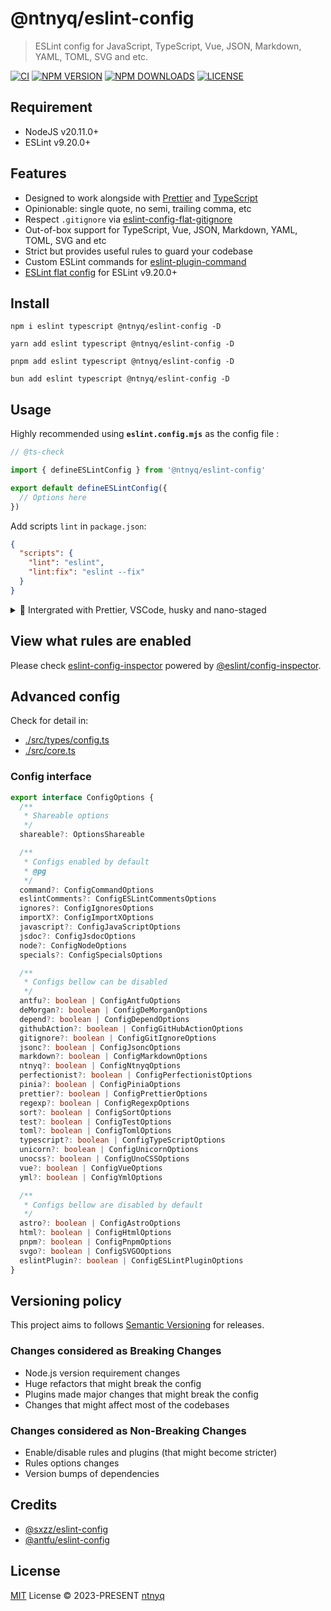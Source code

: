 # @ntnyq/eslint-config

> ESLint config for JavaScript, TypeScript, Vue, JSON, Markdown, YAML, TOML, SVG and etc.

[![CI](https://github.com/ntnyq/eslint-config/workflows/CI/badge.svg)](https://github.com/ntnyq/eslint-config/actions)
[![NPM VERSION](https://img.shields.io/npm/v/@ntnyq/eslint-config/latest.svg)](https://www.npmjs.com/package/@ntnyq/eslint-config/v/latest)
[![NPM DOWNLOADS](https://img.shields.io/npm/dy/@ntnyq/eslint-config)](https://www.npmjs.com/package/@ntnyq/eslint-config)
[![LICENSE](https://img.shields.io/github/license/ntnyq/eslint-config.svg)](https://github.com/ntnyq/eslint-config/blob/main/LICENSE)

## Requirement

- NodeJS v20.11.0+
- ESLint v9.20.0+

## Features

- Designed to work alongside with [Prettier](https://prettier.io) and [TypeScript](https://www.typescriptlang.org/)
- Opinionable: single quote, no semi, trailing comma, etc
- Respect `.gitignore` via [eslint-config-flat-gitignore](https://github.com/antfu/eslint-config-flat-gitignore)
- Out-of-box support for TypeScript, Vue, JSON, Markdown, YAML, TOML, SVG and etc
- Strict but provides useful rules to guard your codebase
- Custom ESLint commands for [eslint-plugin-command](https://github.com/antfu/eslint-plugin-command)
- [ESLint flat config](https://eslint.org/docs/latest/use/configure/configuration-files) for ESLint v9.20.0+

## Install

```shell
npm i eslint typescript @ntnyq/eslint-config -D
```

```shell
yarn add eslint typescript @ntnyq/eslint-config -D
```

```shell
pnpm add eslint typescript @ntnyq/eslint-config -D
```

```shell
bun add eslint typescript @ntnyq/eslint-config -D
```

## Usage

Highly recommended using **`eslint.config.mjs`** as the config file :

```js
// @ts-check

import { defineESLintConfig } from '@ntnyq/eslint-config'

export default defineESLintConfig({
  // Options here
})
```

Add scripts `lint` in `package.json`:

```json
{
  "scripts": {
    "lint": "eslint",
    "lint:fix": "eslint --fix"
  }
}
```

<details>
<summary>💼 Intergrated with Prettier, VSCode, husky and nano-staged</summary>

<br>

## Prettier config

Install `prettier` and setup your prettier config:

```shell
npm i prettier @ntnyq/prettier-config -D
```

```shell
yarn add prettier @ntnyq/prettier-config -D
```

```shell
pnpm add prettier @ntnyq/prettier-config -D
```

```shell
bun add prettier @ntnyq/prettier-config -D
```

```js
// prettier.config.mjs
// @ts-check

import { config, defineConfig } from '@ntnyq/prettier-config'

export default defineConfig({
  ...config,

  // overrides if needed
  overrides: [
    {
      files: ['**/*.html'],
      options: {
        singleAttributePerLine: false,
      },
    },
    {
      files: ['**/*.{css,scss,less}'],
      options: {
        singleQuote: false,
      },
    },
  ],
})
```

## VSCode Config

```json
{
  "eslint.enable": true,
  "prettier.enable": true,
  "editor.formatOnSave": true,
  "prettier.configPath": "./prettier.config.mjs",
  "editor.defaultFormatter": "esbenp.prettier-vscode",
  "editor.codeActionsOnSave": {
    "source.fixAll.eslint": "explicit",
    "source.organizeImports": "never",
    "source.sortImports": "never"
  },
  "eslint.validate": [
    "vue",
    "yaml",
    "toml",
    "json",
    "jsonc",
    "json5",
    "markdown",
    "javascript",
    "typescript",
    "javascriptreact",
    "typescriptreact"
  ]
}
```

## Lint changed files only

### 1. Add dependencies

```shell
pnpm add husky nano-staged -D
```

### 2. Config in `package.json`

```json
{
  "scripts": {
    "prepare": "husky"
  },
  "nano-staged": {
    "*.{js,ts,cjs,mjs,jsx,tsx,vue,md,svg,yml,yaml,toml,json}": "eslint --fix",
    "*.{css,scss,html}": "prettier -uw"
  }
}
```

### 3. Add a Git hook

```shell
echo "nano-staged" > .husky/pre-commit
```

</details>

## View what rules are enabled

Please check [eslint-config-inspector](https://eslint-config-inspector.ntnyq.com/) powered by [@eslint/config-inspector](https://github.com/eslint/config-inspector).

## Advanced config

Check for detail in:

- [./src/types/config.ts](https://github.com/ntnyq/eslint-config/blob/main/src/types/config.ts)
- [./src/core.ts](https://github.com/ntnyq/eslint-config/blob/main/src/core.ts)

### Config interface

```ts
export interface ConfigOptions {
  /**
   * Shareable options
   */
  shareable?: OptionsShareable

  /**
   * Configs enabled by default
   * @pg
   */
  command?: ConfigCommandOptions
  eslintComments?: ConfigESLintCommentsOptions
  ignores?: ConfigIgnoresOptions
  importX?: ConfigImportXOptions
  javascript?: ConfigJavaScriptOptions
  jsdoc?: ConfigJsdocOptions
  node?: ConfigNodeOptions
  specials?: ConfigSpecialsOptions

  /**
   * Configs bellow can be disabled
   */
  antfu?: boolean | ConfigAntfuOptions
  deMorgan?: boolean | ConfigDeMorganOptions
  depend?: boolean | ConfigDependOptions
  githubAction?: boolean | ConfigGitHubActionOptions
  gitignore?: boolean | ConfigGitIgnoreOptions
  jsonc?: boolean | ConfigJsoncOptions
  markdown?: boolean | ConfigMarkdownOptions
  ntnyq?: boolean | ConfigNtnyqOptions
  perfectionist?: boolean | ConfigPerfectionistOptions
  pinia?: boolean | ConfigPiniaOptions
  prettier?: boolean | ConfigPrettierOptions
  regexp?: boolean | ConfigRegexpOptions
  sort?: boolean | ConfigSortOptions
  test?: boolean | ConfigTestOptions
  toml?: boolean | ConfigTomlOptions
  typescript?: boolean | ConfigTypeScriptOptions
  unicorn?: boolean | ConfigUnicornOptions
  unocss?: boolean | ConfigUnoCSSOptions
  vue?: boolean | ConfigVueOptions
  yml?: boolean | ConfigYmlOptions

  /**
   * Configs bellow are disabled by default
   */
  astro?: boolean | ConfigAstroOptions
  html?: boolean | ConfigHtmlOptions
  pnpm?: boolean | ConfigPnpmOptions
  svgo?: boolean | ConfigSVGOOptions
  eslintPlugin?: boolean | ConfigESLintPluginOptions
}
```

## Versioning policy

This project aims to follows [Semantic Versioning](https://semver.org/) for releases.

### Changes considered as Breaking Changes

- Node.js version requirement changes
- Huge refactors that might break the config
- Plugins made major changes that might break the config
- Changes that might affect most of the codebases

### Changes considered as Non-Breaking Changes

- Enable/disable rules and plugins (that might become stricter)
- Rules options changes
- Version bumps of dependencies

## Credits

- [@sxzz/eslint-config](https://github.com/sxzz/eslint-config)
- [@antfu/eslint-config](https://github.com/antfu/eslint-config)

## License

[MIT](./LICENSE) License © 2023-PRESENT [ntnyq](https://github.com/ntnyq)

